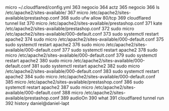   micro ~/.cloudflared/config.yml
  363  negocio
  364  actz
  365  negocio
  366  ls  /etc/apache2/sites-available/
  367  micro  /etc/apache2/sites-available/prestashop.conf
  368  sudo  ufw allow 80/tcp
  369  cloudflared tunnel list
  370  micro  /etc/apache2/sites-available/prestashop.conf
  371  kate  /etc/apache2/sites-available/prestashop.conf
  372  sudo micro /etc/apache2/sites-available/000-default.conf
  373  sudo systemctl restart apache2
  374  sudo micro /etc/apache2/sites-available/000-default.conf
  375  sudo systemctl restart apache2
  376  sudo micro /etc/apache2/sites-available/000-default.conf
  377  sudo systemctl restart apache2
  378  sudo micro /etc/apache2/sites-available/000-default.conf
  379  sudo systemctl restart apache2
  380  sudo micro /etc/apache2/sites-available/000-default.conf
  381  sudo systemctl restart apache2
  382  sudo micro /etc/apache2/sites-available/000-default.conf
  383  sudo systemctl restart apache2
  384  sudo micro /etc/apache2/sites-available/000-default.conf
  385  micro  /etc/apache2/sites-available/prestashop.conf
  386  sudo systemctl restart apache2
  387  sudo micro /etc/apache2/sites-available/000-default.conf
  388  micro  /etc/apache2/sites-available/prestashop.conf
  389  audioOn
  390  what
  391  cloudflared tunnel run
  392  history
daniel@daniel-lapt
